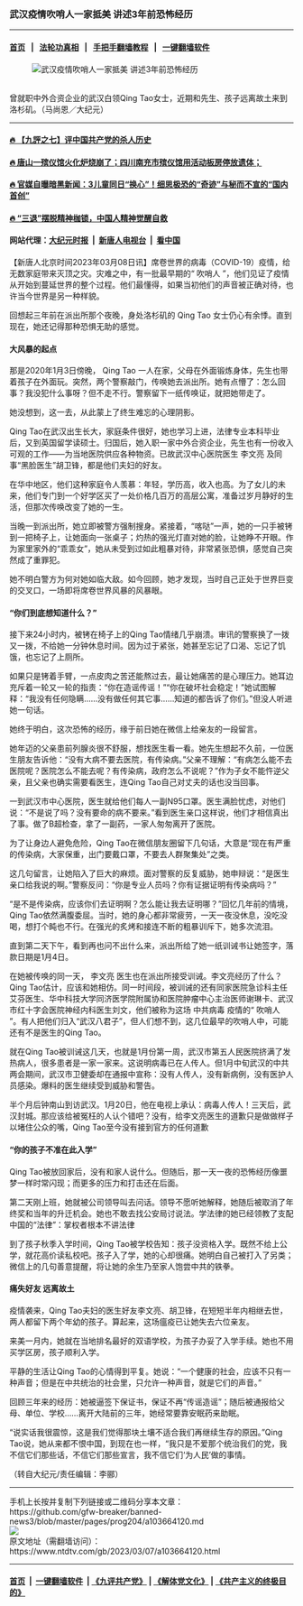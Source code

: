 ### 武汉疫情吹哨人一家抵美 讲述3年前恐怖经历
------------------------

#### [首页](https://github.com/gfw-breaker/banned-news3/blob/master/README.md) &nbsp;&nbsp;|&nbsp;&nbsp; [法轮功真相](https://github.com/begood0513/basic/blob/master/README.md)  &nbsp;&nbsp;|&nbsp;&nbsp; [手把手翻墙教程](https://github.com/gfw-breaker/guides/wiki)  &nbsp;&nbsp;|&nbsp;&nbsp; [一键翻墙软件](https://github.com/gfw-breaker/nogfw/blob/master/README.md)  



<div><div class="featured_image">
 <figure>
  <img alt="武汉疫情吹哨人一家抵美 讲述3年前恐怖经历" src="https://i.ntdtv.com/assets/uploads/2023/03/id103664125-A99-600x400.jpg"/>
 </figure><br/>
 <span class="caption">
  曾就职中外合资企业的武汉白领Qing Tao女士，近期和先生、孩子远离故土来到洛杉矶。（马尚恩／大纪元）
 </span>
</div>
</div><hr/>

#### [ 🔥  【九評之七】评中国共产党的杀人历史](http://45.63.98.24:10000/videos/res1/news/../../res/jiuping/index.html?202303080840)

#### [ 🔥  唐山一殡仪馆火化炉烧崩了；四川南充市殡仪馆用活动板房停放遗体；](http://45.63.98.24:10000/videos/res1/news/../../res1/corona/index.html?202303080840)

#### [ 🔥  官媒自曝暗黑新闻：3儿童同日“换心”！细思极恐的“奇迹”与秘而不宣的“国内首创”](http://45.63.98.24:10000/videos/res1/news/../../res/Organs/index.html?202303080840)

#### [ 🔥  “三退”摆脱精神枷锁，中国人精神觉醒自救](http://45.63.98.24:10000/videos/res1/news/../../res1/tui/index.html?202303080840)

#### 网站代理：[大纪元时报](http://45.63.98.24:85/gb/?202303080840) &nbsp;|&nbsp; [新唐人电视台](http://45.63.98.24:8808/gb/?202303080840) &nbsp;|&nbsp; [看中国](http://45.63.98.24:8300/?202303080840)

<div><div class="post_content" itemprop="articleBody">
 <p>
  【新唐人北京时间2023年03月08日讯】席卷世界的病毒（COVID-19）疫情，给无数家庭带来灭顶之灾。灾难之中，有一批最早期的“
  <ok href="https://www.ntdtv.com/gb/吹哨人.htm">
   吹哨人
  </ok>
  ”，他们见证了疫情从开始到蔓延世界的整个过程。他们最懂得，如果当初他们的声音被正确对待，也许当今世界是另一种样貌。
 </p>
 <p>
  回想起三年前在派出所那个夜晚，身处洛杉矶的
  <ok href="https://www.ntdtv.com/gb/qing-tao.htm">
   Qing Tao
  </ok>
  女士仍心有余悸。直到现在，她还记得那种恐惧无助的感觉。
 </p>
 <h4>
  大风暴的起点
 </h4>
 <p>
  那是2020年1月3日傍晚，
  <ok href="https://www.ntdtv.com/gb/qing-tao.htm">
   Qing Tao
  </ok>
  一人在家，父母在外面锻炼身体，先生也带着孩子在外面玩。突然，两个警察敲门，传唤她去派出所。她有点懵了：怎么回事？我没犯什么事呀？但不走不行。警察留下一纸传唤证，就把她带走了。
 </p>
 <p>
  她没想到，这一去，从此蒙上了终生难忘的心理阴影。
 </p>
 <p>
  Qing Tao在武汉出生长大，家庭条件很好，她也学习上进，法律专业本科毕业后，又到英国留学读硕士。归国后，她入职一家中外合资企业，先生也有一份收入可观的工作——为当地医院供应各种物资。已故武汉中心医院医生
  <ok href="https://www.ntdtv.com/gb/李文亮.htm">
   李文亮
  </ok>
  及同事“黑脸医生”胡卫锋，都是他们夫妇的好友。
 </p>
 <p>
  在华中地区，他们这种家庭令人羡慕：年轻，学历高，收入也高。为了女儿的未来，他们专门到一个好学区买了一处价格几百万的高层公寓，准备过岁月静好的生活，但那次传唤改变了她的一生。
 </p>
 <p>
  当晚一到派出所，她立即被警方强制搜身。紧接着，“喀哒”一声，她的一只手被铐到一把椅子上，让她面向一张桌子；灼热的强光灯直对她的脸，让她睁不开眼。作为家里家外的“乖乖女”，她从未受到过如此粗暴对待，非常紧张恐惧，感觉自己突然成了重罪犯。
 </p>
 <p>
  她不明白警方为何对她如临大敌。如今回顾，她才发现，当时自己正处于世界巨变的交叉口，一场即将席卷世界风暴的风暴眼。
 </p>
 <h4>
  “你们到底想知道什么？”
 </h4>
 <p>
  接下来24小时内，被铐在椅子上的Qing Tao情绪几乎崩溃。审讯的警察换了一拨又一拨，不给她一分钟休息时间。因为过于紧张，她甚至忘记了口渴、忘记了饥饿，也忘记了上厕所。
 </p>
 <p>
  如果只是铐着手臂，一点皮肉之苦还能熬过去，最让她痛苦的是心理压力。她耳边充斥着一轮又一轮的指责：“你在造谣传谣！”“你在破坏社会稳定！”她试图解释：“我没有任何隐瞒……没有做任何其它事……知道的都告诉了你们。”但没人听进她一句话。
 </p>
 <p>
  她终于明白，这次恐怖的经历，缘于前日她在微信上给亲友的一段留言。
 </p>
 <p>
  她年迈的父亲患前列腺炎很不舒服，想找医生看一看。她先生想起不久前，一位医生朋友告诉他：“没有大病不要去医院，有传染病。”父亲不理解：“有病怎么能不去医院呢？医院怎么不能去呢？有传染病，政府怎么不说呢？”作为子女不能忤逆父亲，且父亲也确实需要看医生，连Qing Tao自己对丈夫的话也没当回事。
 </p>
 <p>
  一到武汉市中心医院，医生就给他们每人一副N95口罩。医生满脸忧虑，对他们说：“不是说了吗？没有要命的病不要来。”看到医生亲口这样说，他们才相信真出了事。做了B超检查，拿了一副药，一家人匆匆离开了医院。
 </p>
 <p>
  为了让身边人避免危险，Qing Tao在微信朋友圈留下几句话，大意是“现在有严重的传染病，大家保重，出门要戴口罩，不要去人群聚集处”之类。
 </p>
 <p>
  这几句留言，让她陷入了巨大的麻烦。面对警察的反复威胁，她申辩说：“是医生亲口给我说的啊。”警察反问：“你是专业人员吗？你有证据证明有传染病吗？”
 </p>
 <p>
  “是不是传染病，应该你们去证明啊？怎么能让我去证明哪？”回忆几年前的情境，Qing Tao依然满腹委屈。当时，她的身心都非常疲劳，一天一夜没休息，没吃没喝，想打个盹也不行。在强光的炙烤和接连不断的粗暴训斥下，她多次流泪。
 </p>
 <p>
  直到第二天下午，看到再也问不出什么来，派出所给了她一纸训诫书让她签字，落款日期是1月4日。
 </p>
 <p>
  在她被传唤的同一天，
  <ok href="https://www.ntdtv.com/gb/李文亮.htm">
   李文亮
  </ok>
  医生也在派出所接受训诫。李文亮经历了什么？Qing Tao估计，应该和她相仿。同一时间段，被训诫的还有同家医院急诊科主任艾芬医生、华中科技大学同济医学院附属协和医院肿瘤中心主治医师谢琳卡、武汉市红十字会医院神经内科医生刘文，他们被称为这场
  <ok href="https://www.ntdtv.com/gb/中共病毒.htm">
   中共病毒
  </ok>
  疫情的“
  <ok href="https://www.ntdtv.com/gb/吹哨人.htm">
   吹哨人
  </ok>
  ”。有人把他们归入“武汉八君子”，但人们想不到，这几位最早的吹哨人中，可能还有不是医生的Qing Tao。
 </p>
 <p>
  就在Qing Tao被训诫这几天，也就是1月份第一周，武汉市第五人民医院挤满了发热病人，很多患者是一家一家来。这说明病毒已在人传人。但1月中旬武汉的中共两会期间，武汉市卫健委却在通报中宣称：没有人传人，没有新病例，没有医护人员感染。爆料的医生继续受到威胁和警告。
 </p>
 <p>
  半个月后钟南山到访武汉。1月20日，他在电视上承认：病毒人传人！三天后，武汉封城。那应该给被冤枉的人认个错吧？没有，给李文亮医生的道歉只是做做样子以堵住公众的嘴，Qing Tao至今没有接到官方的任何道歉
 </p>
 <h4>
  “你的孩子不准在此入学”
 </h4>
 <p>
  Qing Tao被放回家后，没有和家人说什么。但随后，那一天一夜的恐怖经历像噩梦一样时常闪现；而更多的压力和打击还在后面。
 </p>
 <p>
  第二天刚上班，她就被公司领导叫去问话。领导不愿听她解释，她随后被取消了年终奖和当年的升迁机会。她也不敢去找公安局讨说法。学法律的她已经领教了支配中国的“法律”：掌权者根本不讲法律
 </p>
 <p>
  到了孩子秋季入学时间，Qing Tao被学校告知：孩子没资格入学。既然不给上公学，就花高价读私校吧。孩子入了学，她的心却很痛。她明白自己被打入了另类；微信上的几句善意提醒，将让她的余生乃至家人饱尝中共的铁拳。
 </p>
 <h4>
  痛失好友 远离故土
 </h4>
 <p>
  疫情袭来，Qing Tao夫妇的医生好友李文亮、胡卫锋，在短短半年内相继去世，两人都留下两个年幼的孩子。算起来，这场瘟疫已让她失去六位亲友。
 </p>
 <p>
  来美一月内，她就在当地排名最好的双语学校，为孩子办妥了入学手续。她也不用买学区房，孩子顺利入学。
 </p>
 <p>
  平静的生活让Qing Tao的心情得到平复。她说：“一个健康的社会，应该不只有一种声音；但是在中共统治的社会里，只允许一种声音，就是它们的声音。”
 </p>
 <p>
  回顾三年来的经历：她被逼签下保证书，保证不再“传谣造谣”；随后被通报给父母、单位、学校……离开大陆前的三年，她经常要靠安眠药来助眠。
 </p>
 <p>
  “说实话我很震惊，这是我们觉得那块土壤不适合我们再继续生存的原因。”Qing Tao说，她从来都不恨中国，到现在也一样，“我只是不爱那个统治我们的党，我不信它们那些话，不信它们那些宣言，我不信它们‘为人民’做的事情。
 </p>
 <p>
  （转自大纪元/责任编辑：李郦）
 </p>
 <div class="single_ad">
 </div>
</div>
</div>
<hr/>
手机上长按并复制下列链接或二维码分享本文章：<br/>
https://github.com/gfw-breaker/banned-news3/blob/master/pages/prog204/a103664120.md <br/>
<a href='https://github.com/gfw-breaker/banned-news3/blob/master/pages/prog204/a103664120.md'><img src='https://github.com/gfw-breaker/banned-news3/blob/master/pages/prog204/a103664120.md.png'/></a> <br/>
原文地址（需翻墙访问）：https://www.ntdtv.com/gb/2023/03/07/a103664120.html


------------------------
#### [首页](https://github.com/gfw-breaker/banned-news3/blob/master/README.md) &nbsp;|&nbsp; [一键翻墙软件](https://github.com/gfw-breaker/nogfw/blob/master/README.md) &nbsp;| [《九评共产党》](https://github.com/gfw-breaker/9ping.md/blob/master/README.md#九评之一评共产党是什么) | [《解体党文化》](https://github.com/gfw-breaker/jtdwh.md/blob/master/README.md) | [《共产主义的终极目的》](https://github.com/gfw-breaker/gczydzjmd.md/blob/master/README.md)


<img src='http://gfw-breaker.win/banned-news3/pages/prog204/a103664120.md' width='0px' height='0px'/>
